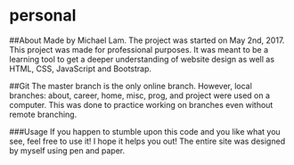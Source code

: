 # personal
##About
Made by Michael Lam. The project was started on May 2nd, 2017.
This project was made for professional purposes. It was meant
to be a learning tool to get a deeper understanding of website
design as well as HTML, CSS, JavaScript and Bootstrap.

##Git
The master branch is the only online branch. However, local branches: about, career, home, misc, prog, and project were used on a computer. This was done to practice working on branches even without remote branching.

###Usage
If you happen to stumble upon this code and you like what you
see, feel free to use it! I hope it helps you out! The entire site was designed by myself using pen and paper.
